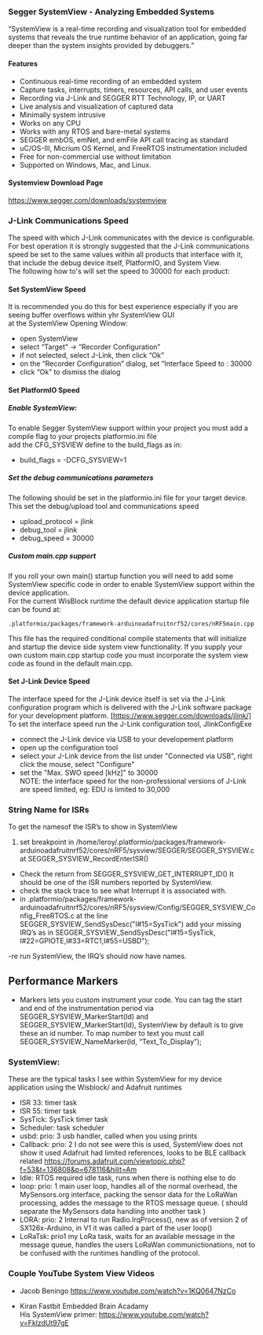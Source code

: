 ### Segger SystemView - Analyzing Embedded Systems
“SystemView is a real-time recording and visualization tool for embedded systems that reveals the true runtime behavior of an application, going far deeper than the system insights provided by debuggers.”  
 
#### Features
* Continuous real-time recording of an embedded system
* Capture tasks, interrupts, timers, resources, API calls, and user events
* Recording via J-Link and SEGGER RTT Technology, IP, or UART
* Live analysis and visualization of captured data
* Minimally system intrusive
* Works on any CPU
* Works with any RTOS and bare-metal systems
* SEGGER embOS, emNet, and emFile API call tracing as standard
* uC/OS-III, Micrium OS Kernel, and FreeRTOS instrumentation included
* Free for non-commercial use without limitation
* Supported on Windows, Mac, and Linux.

#### Systemview Download Page
https://www.segger.com/downloads/systemview

### J-Link Communications Speed
The speed with which J-Link communicates with the device is configurable. For best operation it is strongly suggested that the J-Link communications speed be set to the same values within all products that interface with it, that include the debug device itself, PlatformIO, and System View.  
The following how to's will set the speed to 30000 for each product:  

#### Set SystemView Speed
It is recommended you do this for best experience especially if you are seeing buffer overflows within yhr SystemView GUI  
at the SystemView Opening Window:
* open SystemView
* select “Target” → “Recorder Configuration”
* if not selected, select J-Link, then click “Ok”
* on the “Recorder Configuration” dialog, set “Interface Speed to : 30000
* click “Ok” to dismiss the dialog

#### Set PlatformIO Speed
##### Enable SystemView:
To enable Segger SystemView support within your project you must add a compile flag to your projects platformio.ini file  
add the CFG_SYSVIEW define to the build_flags as in:  
* build_flags = -DCFG_SYSVIEW=1
##### Set the debug communications parameters
The following should be set in the platformio.ini file for your target device. This set the debug/upload tool and communications speed  
* upload_protocol = jlink
* debug_tool = jlink
* debug_speed = 30000

##### Custom main.cpp support
If you roll your own main() startup function you will need to add some SystemView specific code in order to enable SystemView support within the device application.  
For the current WisBlock runtime the default device application startup file can be found at:
```
.platformio/packages/framework-arduinoadafruitnrf52/cores/nRF5main.cpp 
```
This file has the required conditional compile statements that will initialize and startup the device side system view functionality. If you supply your own custom main.cpp startup code you must incorporate the system view code as found in the default main.cpp.

#### Set J-Link Device Speed
The interface speed for the J-Link device itself is set via the J-Link configuration program which is delivered with the J-Link software package for your development platform. [https://www.segger.com/downloads/jlink/]  
To set the interface speed run the J-Link configuration tool, JlinkConfigExe  

* connect the J-Link device via USB to your developement platform
* open up the configuration tool
* select your J-Link device from the list under "Connected via USB", right click the mouse, select "Configure"
* set the "Max. SWO speed [kHz]" to 30000  
 NOTE: the interface speed for the non-professional versions of J-Link are speed limited, eg: EDU is limited to 30,000

### String Name for ISRs
To get the namesof the ISR’s to show in SystemView
1. set breakpoint in /home/leroy/.platformio/packages/framework-arduinoadafruitnrf52/cores/nRF5/sysview/SEGGER/SEGGER_SYSVIEW.c at SEGGER_SYSVIEW_RecordEnterISR()
- Check the return from SEGGER_SYSVIEW_GET_INTERRUPT_ID()
It should be one of the ISR numbers reported by SystemView.
- check the stack trace to see what Interrupt it is associated with.
- in .platformio/packages/framework-arduinoadafruitnrf52/cores/nRF5/sysview/Config/SEGGER_SYSVIEW_Config_FreeRTOS.c at the line
SEGGER_SYSVIEW_SendSysDesc("I#15=SysTick")
add your missing IRQ’s as in
SEGGER_SYSVIEW_SendSysDesc("I#15=SysTick, I#22=GPIOTE,I#33=RTC1,I#55=USBD");

-re run SystemView, the IRQ’s should now have names.

## Performance Markers
-   Markers lets you custom instrument your code. You can tag the start and end of the instrumentation period via SEGGER_SYSVIEW_MarkerStart(Id) and  SEGGER_SYSVIEW_MarkerStart(Id), SystemView by default is to give these an id number. To map number to text you must call
SEGGER_SYSVIEW_NameMarker(Id, “Text_To_Display”);



### SystemView: 
These are the typical tasks I see within SystemView for my device application using the Wisblock/ and Adafruit runtimes

* ISR 33:   timer task
* ISR 55:   timer task
* SysTick:  SysTick timer task
* Scheduler:   task scheduler
* usbd:  prio: 3  usb handler, called when you using prints
* Callback: prio: 2 I do not see were this is used, SystemView does not show it used Adafruit had limited references, looks to be BLE callback related         https://forums.adafruit.com/viewtopic.php?f=53&t=136808&p=678116&hilit=Am
* Idle:    RTOS required idle task, runs when there is nothing else to do
* loop:  prio:  1  main user loop, handles all of the normal overhead, the MySensors.org interface, packing the sensor data for the LoRaWan processing, addes the message to the RTOS message queue. ( should separate the MySensors data handling into another task )
* LORA: prio: 2  Internal to run Radio.IrqProcess(), new as of  version 2 of SX126x-Arduino, in V1 it was called a part of the user loop()
* LoRaTsk: prio1   my LoRa task, waits for an available message in the message queue, handles the users LoRaWan communictionations, not to be confused with the runtimes handling of the protocol.


### Couple YouTube System View Videos
* Jacob Beningo
https://www.youtube.com/watch?v=1KQ0647NzCo

* Kiran Fastbit Embedded Brain Acadamy  
His SystemView primer:
https://www.youtube.com/watch?v=FklzdUt97gE
